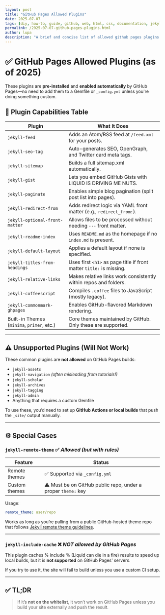 ```yaml
---
layout: post
title: "GitHub Pages Allowed Plugins"
date: 2025-07-07
tags: [diy, how-to, guide, github, web, html, css, documentation, jekyll]
permalink: /2025-07-07-github-pages-plugins.html
author: lupa
description: "A brief and concise list of allowed github pages plugins and what they do including custom themes"
---
```



# ✅ GitHub Pages Allowed Plugins (as of 2025)

These plugins are **pre-installed** and **enabled automatically** by GitHub Pages—no need to add them to a Gemfile or `_config.yml` unless you're doing something custom.

## 🧩 Plugin Capabilities Table

| Plugin                     | What It Does                                                                 |
|----------------------------|------------------------------------------------------------------------------|
| `jekyll-feed`              | Adds an Atom/RSS feed at `/feed.xml` for your posts.                        |
| `jekyll-seo-tag`           | Auto-generates SEO, OpenGraph, and Twitter card meta tags.                  |
| `jekyll-sitemap`           | Builds a full sitemap.xml automatically.                                    |
| `jekyll-gist`              | Lets you embed GitHub Gists with LIQUID IS DRIVING ME NUTS.                              |
| `jekyll-paginate`          | Enables simple blog pagination (split post list into pages).                |
| `jekyll-redirect-from`     | Adds redirect logic via YAML front matter (e.g., `redirect_from:`).         |
| `jekyll-optional-front-matter` | Allows files to be processed without needing `---` front matter.       |
| `jekyll-readme-index`      | Uses `README.md` as the homepage if no `index.md` is present.               |
| `jekyll-default-layout`    | Applies a default layout if none is specified.                              |
| `jekyll-titles-from-headings` | Uses first `<h1>` as page title if front matter `title:` is missing.    |
| `jekyll-relative-links`    | Makes relative links work consistently within repos and folders.            |
| `jekyll-coffeescript`      | Compiles `.coffee` files to JavaScript (mostly legacy).                     |
| `jekyll-commonmark-ghpages`| Enables GitHub-flavored Markdown rendering.                                |
| Built-in Themes (`minima`, `primer`, etc.) | Core themes maintained by GitHub. Only these are supported.  |

---

## ⚠️ Unsupported Plugins (Will Not Work)

These common plugins are **not allowed** on GitHub Pages builds:

- `jekyll-assets`
- `jekyll-navigation` *(often misleading from tutorials!)*
- `jekyll-scholar`
- `jekyll-archives`
- `jekyll-tagging`
- `jekyll-admin`
- Anything that requires a custom Gemfile

To use these, you’d need to set up **GitHub Actions or local builds** that push the `_site/` output manually.

---

## ⚙️ Special Cases

### `jekyll-remote-theme` ✅ *Allowed (but with rules)*

| Feature | Status |
|---------|--------|
| Remote themes | ✅ Supported via `_config.yml` |
| Custom themes | ⚠️ Must be on GitHub public repo, under a proper `theme:` key |

Usage:

```yaml
remote_theme: user/repo
```

Works as long as you’re pulling from a public GitHub-hosted theme repo that follows [Jekyll remote theme guidelines](https://github.com/benbalter/jekyll-remote-theme).

---

### `jekyll-include-cache` ❌ *NOT allowed by GitHub Pages*

This plugin caches % include % (Liquid can die in a fire) results to speed up local builds, but it is **not supported** on GitHub Pages' servers.

If you try to use it, the site will fail to build unless you use a custom CI setup.

---

## ✅ TL;DR

> If it’s **not on the whitelist**, it won’t work on GitHub Pages unless you build your site externally and push the result.
